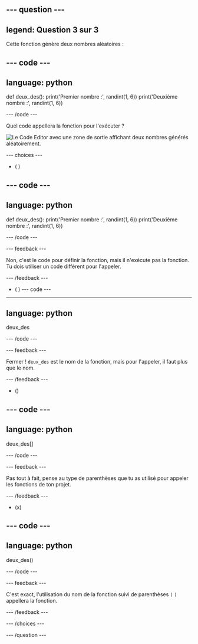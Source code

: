 --- question ---
---
legend: Question 3 sur 3
---

Cette fonction génère deux nombres aléatoires :

--- code ---
---
language: python
---

def deux_des():
  print('Premier nombre :', randint(1, 6))
  print('Deuxième nombre :', randint(1, 6))

--- /code ---

Quel code appellera la fonction pour l'exécuter ?

![Le Code Editor avec une zone de sortie affichant deux nombres générés aléatoirement.](images/quiz3.png)

--- choices ---

- ( )

--- code ---
---
language: python
---

def deux_des():
  print('Premier nombre :', randint(1, 6))
  print('Deuxième nombre :', randint(1, 6))

--- /code ---

 --- feedback ---

 Non, c'est le code pour définir la fonction, mais il n'exécute pas la fonction. Tu dois utiliser un code différent pour l'appeler.

 --- /feedback ---

- ( )
--- code ---
---
language: python
---

deux_des

--- /code ---

 --- feedback ---

Fermer ! `deux_des` est le nom de la fonction, mais pour l'appeler, il faut plus que le nom.

 --- /feedback ---

- ()

--- code ---
---
language: python
---

deux_des[]

--- /code ---

 --- feedback ---

 Pas tout à fait, pense au type de parenthèses que tu as utilisé pour appeler les fonctions de ton projet.

 --- /feedback ---

- (x)

--- code ---
---
language: python
---

deux_des()

--- /code ---

 --- feedback ---

 C'est exact, l'utilisation du nom de la fonction suivi de parenthèses `(` `)` appellera la fonction.

 --- /feedback ---

--- /choices ---

--- /question ---
